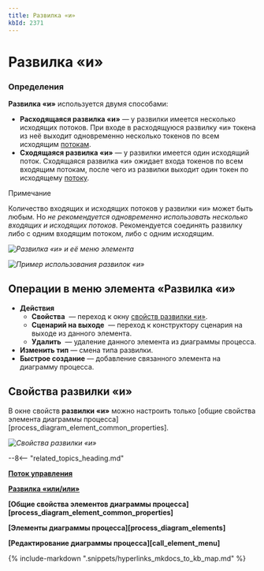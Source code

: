 ```yaml
---
title: Развилка «и»
kbId: 2371
---
```


# Развилка «и»

### Определения

**Развилка «и»** используется двумя способами:

- **Расходящаяся развилка «и»** — у развилки имеется несколько исходящих потоков. При входе в расходящуюся развилку «и» токена из неё выходит одновременно несколько токенов по всем исходящим [потокам](https://kb.comindware.ru/article.php?id=2368).
- **Сходящаяся развилка «и»** — у развилки имеется один исходящий поток. Сходящаяся развилка «и» ожидает входа токенов по всем входящим потокам, после чего из развилки выходит один токен по исходящему [потоку](https://kb.comindware.ru/article.php?id=2368).

Примечание

Количество входящих и исходящих потоков у развилки «и» может быть любым. Но *не рекомендуется одновременно использовать несколько входящих и исходящих потоков*. Рекомендуется соединять развилку либо с одним входящим потоком, либо с одним исходящим.

_![Развилка «и» и её меню элемента](https://kb.comindware.ru/assets/parallel_gateway.png)_

_![Пример использования развилок «и»](https://kb.comindware.ru/assets/parallel_gateway_example.png)_

## Операции в меню элемента «Развилка «и»

- **Действия**
    - **Свойства** *‌* — переход к окну [свойств развилки «и»](#mcetoc_1h2ammo9d1).
    - **Сценарий на выходе** *‌* — переход к конструктору сценария на выходе из данного элемента.
    - **Удалить** *‌* — удаление данного элемента из диаграммы процесса.
- **Изменить тип** — смена типа развилки.
- **Быстрое создание** — добавление связанного элемента на диаграмму процесса.

## Свойства развилки «и»

В окне свойств **развилки «и»** можно настроить только [общие свойства элемента диаграммы процесса][process_diagram_element_common_properties].

_![Свойства развилки «и»](https://kb.comindware.ru/assets/parallel_gateway_general_properties.png)_

--8<-- "related_topics_heading.md"

**[Поток управления](https://kb.comindware.ru/article.php?id=2368)**

**[Развилка «или/или»](https://kb.comindware.ru/article.php?id=2373)**

**[Общие свойства элементов диаграммы процесса][process_diagram_element_common_properties]**

**[Элементы диаграммы процесса][process_diagram_elements]**

**[Редактирование диаграммы процесса][call_element_menu]**

{% include-markdown ".snippets/hyperlinks_mkdocs_to_kb_map.md" %}
